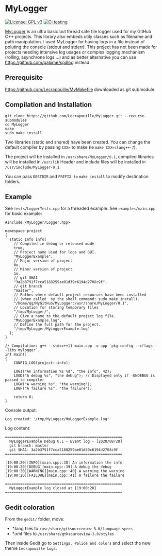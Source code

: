 # MyLogger

[![License: GPL v3](https://img.shields.io/badge/License-GPL%20v3-blue.svg)](https://github.com/Lecrapouille/MyLogger/blob/master/LICENSE)
[![CI testing](https://github.com/Lecrapouille/MyLogger/actions/workflows/ci.yml/badge.svg)](https://github.com/Lecrapouille/MyLogger/actions/workflows/ci.yml)

[MyLogger](https://github.com/Lecrapouille/MyLogger)
is an ultra basic but thread safe file logger used for my GitHub C++ projects.
This library also embeds utily classes such as filename and path manipulation.
I used MyLogger for having logs in a file instead of poluting the console
(stdout and stderr). This project has not been made for projects needing intensive
log usages or complex logging mechanism (rolling, asynchrone logs ...) and as better
alternative you can use https://github.com/gabime/spdlog instead.

## Prerequisite

https://github.com/Lecrapouille/MyMakefile downloaded as git submodule.

## Compilation and Installation

```
git clone https://github.com/Lecrapouille/MyLogger.git --recurse-submodules
cd MyLogger
make
sudo make install
```

Two libraries (static and shared) have been created. You can change the default compiler by passing `CXX=` to make (ie `make CXX=clang++-7`).

The project will be installed in `/usr/share/MyLogger/0.1`,
compiled libraries will be installed in `/usr/lib`
Header and include files will be installed in `/usr/include/MyLogger-0.1`.

You can pass `DESTDIR` and `PREFIX to` `make install` to modify destination folders.

## Example

See `tests/LoggerTests.cpp` for a threaded example.
See `examples/main.cpp` for basic example:

```
#include <MyLogger/Logger.hpp>

namespace project
{
  static Info info(
    // Compiled in debug or released mode
    true,
    // Project name used for logs and GUI.
    "MyLoggerExample",
    // Major version of project
    0u,
    // Minor version of project
    1u,
    // git SHA1
    "3a2b3791f7cca5188259ae01d39c6194d2708c9f",
    // git branch
    "master",
    // Pathes where default project resources have been installed
    // (when called  by the shell command: sudo make install).
    "/home/qq/MyGitHub/MyLogger:/usr/share/MyLogger/0.1",
    // Location for storing temporary files
    "/tmp/MyLogger/",
    // Give a name to the default project log file.
    "MyLoggerExample.log",
    // Define the full path for the project.
    "/tmp/MyLogger/MyLoggerExample.log"
  );
}

// Compilation: g++ --std=c++11 main.cpp -o app `pkg-config --cflags --libs mylogger`.
int main()
{
    CONFIG_LOG(project::info);

    LOGI("An information %s %d", "the info", 42);
    LOGD("A debug %s", "the debug"); // Displayed only if -UNDEBUG is passed to compiler
    LOGW("A warning %s", "the warning");
    LOGF("A failure %s", "the failure");

    return 0;
}
```

Console output:

```
Log created: '/tmp/MyLogger/MyLoggerExample.log'
```

Log content:

```
======================================================
  MyLoggerExample Debug 0.1 - Event log - [2020/08/28]
  git branch: master
  git SHA1: 3a2b3791f7cca5188259ae01d39c6194d2708c9f
======================================================

[19:00:20][INFO][main.cpp::38] An information the info
[19:00:20][DEBUG][main.cpp::39] A debug the debug
[19:00:20][WARNING][main.cpp::40] A warning the warning
[19:00:20][FAILURE][main.cpp::41] A failure the failure

======================================================
  MyLoggerExample log closed at [19:00:20]
======================================================
```

## Gedit coloration

From the `gedit/` folder, move:
- *.lang files to `/usr/share/gtksourceview-3.0/language-specs`
- *.xml files to `/usr/share/gtksourceview-3.0/styles`

Then inside Gedit go to `Settings, Police and colors` and select
the new theme `Lecrapouille Logs`.

